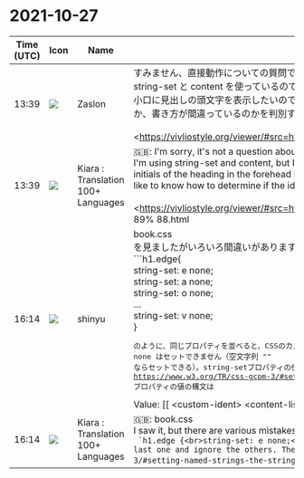 # 2021-10-27

|Time (UTC)|Icon|Name|Message|
|---|---|---|---|
|13:39|![](https://avatars.slack-edge.com/2021-10-13/2622534946576_8857e3ee0c8c264d2cbf_72.png)|Zaslon|すみません、直接動作についての質問ではないのですが、<br>string-set と content を使っているのですが、いまいちうまくいっている気がしません。ただ、開発者ツールで見ても解釈済みのhtmlしか見られないため、本当に機能しているのかを確かめる術がない状態です。やりたいこととしては辞書のように小口に見出しの頭文字を表示したいのですが、実現する方法としてはdivを頭文字の数だけ用意して、content が none のときは表示されないという性質を利用するしかないと考えているのですが、うまくいっていません。考え方が間違っているのか、書き方が間違っているのかを判別する方法が知りたいです。<br><br><https://vivliostyle.org/viewer/#src=https://github.com/Zaslon/vivliostyleIdyerDict/blob/master/%E7%B7%AF%E6%97%A5%E8%BE%9E%E5%85%B8%20%E6%9C%AC%E6%96%87%E7%9F%AD%E7%B8%AE%E7%89%88.html|https://vivliostyle.org/viewer/#src=https://github.com/Zaslon/vivliostyleIdyerDict/blob/[…]5%B8%20%E6%9C%AC%E6%96%87%E7%9F%AD%E7%B8%AE%E7%89%88.html>|
|13:39|![](https://avatars.slack-edge.com/2021-08-02/2324149410423_2aa7423c4133ecb9f168_72.png)|Kiara : Translation 100+ Languages|🇬🇧: I'm sorry, it's not a question about direct operation,<br>I'm using string-set and content, but I don't think it's working. However, even if you look at it with the developer tools, you can only see the interpreted html, so there is no way to check if it really works. What I want to do is to display the initials of the heading in the forehead like a dictionary, but as a way to realize it, prepare as many divs as the initials and use the property that it is not displayed when content is none. I think there is only one, but it's not working. I would like to know how to determine if the idea is wrong or the writing is wrong.<br><br><https://vivliostyle.org/viewer/#src=https://github.com/Zaslon/vivliostyleIdyerDict/blob/master/%E7%B7%AF%E6%97%A5%E8%BE%9E%E5 % 85% B8% 20% E6% 9C% AC% E6% 96% 87% E7% 9F% AD% E7% B8% AE% E7% 89% 88.html | https://vivliostyle.org/viewer/# src = https: //github.com/Zaslon/vivliostyleIdyerDict/blob/ […] 5% B8% 20% E6% 9C% AC% E6% 96% 87% E7% 9F% AD% E7% B8% AE% E7 % 89% 88.html>|
|16:14|![](https://avatars.slack-edge.com/2018-04-27/354445776386_e258f5ed5ba887b08668_72.jpg)|shinyu|book.css<br>を見ましたがいろいろ間違いがあります。まず<br>```h1.edge{<br>	string-set: e none;<br>	string-set: a none;<br>	string-set: o none;<br>	…<br>	string-set: v none;<br>}<pre>のように、同じプロパティを並べると、CSSのカスケーディング規則では最後のものが優先されてそれ以外は無視されます。それからstringの値として none はセットできません（空文字列 "" ならセットできる）。string-setプロパティの仕様はこちらです:<br><https://www.w3.org/TR/css-gcpm-3/#setting-named-strings-the-string-set-pro><br>プロパティの値の構文は</pre>Value:	[[ &lt;custom-ident&gt; &lt;content-list&gt;] [, &lt;custom-ident&gt; &lt;content-list&gt;]* ] | none<pre>です。つまり、コンマで区切って複数のstringのセットができます。<br>例: `string-set: e "", a "", o "", …, v "";`<br>none は何も行わない `string-set: none` にだけ使えます。<br><br>それから、</pre>div#e::before{<br>	content: string(e);<br>	position: fixed;<br>…<br>}```<br>これは機能しません。<br><br>小口の見出し（爪）を作るには、 `@left-top` などマージンボックスを使うことです。位置を小口にする以外は、通常の章の見出しを柱に表示するのと同様のstring-setの使い方で実現できるはずです。|
|16:14|![](https://avatars.slack-edge.com/2021-08-02/2324149410423_2aa7423c4133ecb9f168_72.png)|Kiara : Translation 100+ Languages|🇬🇧: book.css<br>I saw it, but there are various mistakes. first<br>`` `h1.edge {<br>string-set: e none;<br>string-set: a none;<br>string-set: o none;<br>…<br>string-set: v none;<br>} ```<br>If you put the same properties side by side, the CSS cascading rules will give priority to the last one and ignore the others. Then none cannot be set as the value of string (it can be set with the empty string ""). Here is the specification for the string-set property:<br><https://www.w3.org/TR/css-gcpm-3/#setting-named-strings-the-string-set-pro><br>The syntax of the property value is<br>`` `Value: [[&amp; lt; custom-ident &amp; gt; &amp; lt; content-list &amp; gt;] [, &amp; lt; custom-ident &amp; gt; &amp; lt; content-list &amp; gt;] *] | none```<br>is. That is, you can have multiple sets of strings separated by commas.<br>Example: `string-set: e"", a "", o "",…, v ""; `<br>none can only be used for `string-set: none` which does nothing.<br><br>after that,<br>`` `div # e :: before {<br>content: string (e);<br>position: fixed;<br>…<br>} ```<br>This does not work.<br><br>To make a forehead heading (claw), use a margin box such as `@ left-top`. You should be able to do this with the same string-set usage as displaying a regular chapter heading on a pillar, except for the small position.|

